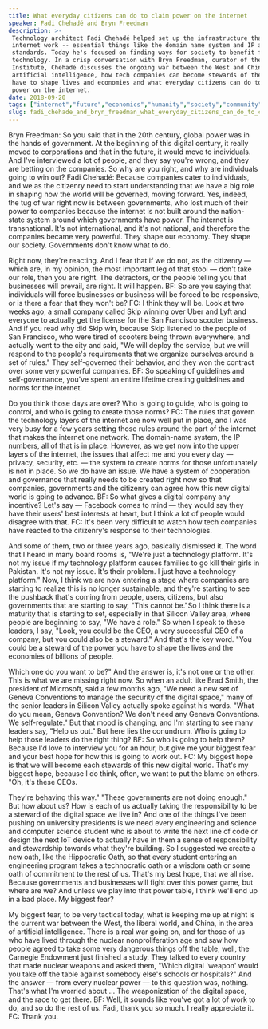 ```yaml
---
title: What everyday citizens can do to claim power on the internet
speaker: Fadi Chehadé and Bryn Freedman
description: >-
 Technology architect Fadi Chehadé helped set up the infrastructure that makes the
 internet work -- essential things like the domain name system and IP address
 standards. Today he's focused on finding ways for society to benefit from
 technology. In a crisp conversation with Bryn Freedman, curator of the TED
 Institute, Chehadé discusses the ongoing war between the West and China over
 artificial intelligence, how tech companies can become stewards of the power they
 have to shape lives and economies and what everyday citizens can do to claim
 power on the internet.
date: 2018-09-20
tags: ["internet","future","economics","humanity","society","community","technology"]
slug: fadi_chehade_and_bryn_freedman_what_everyday_citizens_can_do_to_claim_power_on_the_internet
---
```


Bryn Freedman: So you said that in the 20th century, global power was in the hands of
government. At the beginning of this digital century, it really moved to corporations and
that in the future, it would move to individuals. And I've interviewed a lot of people,
and they say you're wrong, and they are betting on the companies. So why are you right,
and why are individuals going to win out? Fadi Chehadé: Because companies cater to
individuals, and we as the citizenry need to start understanding that we have a big role
in shaping how the world will be governed, moving forward. Yes, indeed, the tug of war
right now is between governments, who lost much of their power to companies because the
internet is not built around the nation-state system around which governments have power.
The internet is transnational. It's not international, and it's not national, and
therefore the companies became very powerful. They shape our economy. They shape our
society. Governments don't know what to do.

Right now, they're reacting. And I fear that if we do not, as the citizenry — which are,
in my opinion, the most important leg of that stool — don't take our role, then you are
right. The detractors, or the people telling you that businesses will prevail, are right.
It will happen. BF: So are you saying that individuals will force businesses or business
will be forced to be responsive, or is there a fear that they won't be? FC: I think they
will be. Look at two weeks ago, a small company called Skip winning over Uber and Lyft and
everyone to actually get the license for the San Francisco scooter business. And if you
read why did Skip win, because Skip listened to the people of San Francisco, who were
tired of scooters being thrown everywhere, and actually went to the city and said, "We
will deploy the service, but we will respond to the people's requirements that we organize
ourselves around a set of rules." They self-governed their behavior, and they won the
contract over some very powerful companies. BF: So speaking of guidelines and
self-governance, you've spent an entire lifetime creating guidelines and norms for the
internet.

Do you think those days are over? Who is going to guide, who is going to control, and who
is going to create those norms? FC: The rules that govern the technology layers of the
internet are now well put in place, and I was very busy for a few years setting those
rules around the part of the internet that makes the internet one network. The domain-name
system, the IP numbers, all of that is in place. However, as we get now into the upper
layers of the internet, the issues that affect me and you every day — privacy, security,
etc. — the system to create norms for those unfortunately is not in place. So we do have
an issue. We have a system of cooperation and governance that really needs to be created
right now so that companies, governments and the citizenry can agree how this new digital
world is going to advance. BF: So what gives a digital company any incentive? Let's say —
Facebook comes to mind — they would say they have their users' best interests at heart,
but I think a lot of people would disagree with that. FC: It's been very difficult to watch
how tech companies have reacted to the citizenry's response to their technologies.

And some of them, two or three years ago, basically dismissed it. The word that I heard in
many board rooms is, "We're just a technology platform. It's not my issue if my technology
platform causes families to go kill their girls in Pakistan. It's not my issue. It's their
problem. I just have a technology platform." Now, I think we are now entering a stage
where companies are starting to realize this is no longer sustainable, and they're
starting to see the pushback that's coming from people, users, citizens, but also
governments that are starting to say, "This cannot be."So I think there is a maturity that
is starting to set, especially in that Silicon Valley area, where people are beginning to
say, "We have a role." So when I speak to these leaders, I say, "Look, you could be the
CEO, a very successful CEO of a company, but you could also be a steward." And that's the
key word. "You could be a steward of the power you have to shape the lives and the
economies of billions of people.

Which one do you want to be?" And the answer is, it's not one or the other. This is what
we are missing right now. So when an adult like Brad Smith, the president of Microsoft,
said a few months ago, "We need a new set of Geneva Conventions to manage the security of
the digital space," many of the senior leaders in Silicon Valley actually spoke against
his words. "What do you mean, Geneva Convention? We don't need any Geneva Conventions. We
self-regulate." But that mood is changing, and I'm starting to see many leaders say, "Help
us out." But here lies the conundrum. Who is going to help those leaders do the right
thing? BF: So who is going to help them? Because I'd love to interview you for an hour, but
give me your biggest fear and your best hope for how this is going to work out. FC: My
biggest hope is that we will become each stewards of this new digital world. That's my
biggest hope, because I do think, often, we want to put the blame on others. "Oh, it's
these CEOs.

They're behaving this way." "These governments are not doing enough." But how about us?
How is each of us actually taking the responsibility to be a steward of the digital space
we live in? And one of the things I've been pushing on university presidents is we need
every engineering and science and computer science student who is about to write the next
line of code or design the next IoT device to actually have in them a sense of
responsibility and stewardship towards what they're building. So I suggested we create a
new oath, like the Hippocratic Oath, so that every student entering an engineering program
takes a technocratic oath or a wisdom oath or some oath of commitment to the rest of us.
That's my best hope, that we all rise. Because governments and businesses will fight over
this power game, but where are we? And unless we play into that power table, I think we'll
end up in a bad place. My biggest fear?

My biggest fear, to be very tactical today, what is keeping me up at night is the current
war between the West, the liberal world, and China, in the area of artificial
intelligence. There is a real war going on, and for those of us who have lived through the
nuclear nonproliferation age and saw how people agreed to take some very dangerous things
off the table, well, the Carnegie Endowment just finished a study. They talked to every
country that made nuclear weapons and asked them, "Which digital 'weapon' would you take
off the table against somebody else's schools or hospitals?" And the answer — from every
nuclear power — to this question was, nothing. That's what I'm worried about ... The
weaponization of the digital space, and the race to get there. BF: Well, it sounds like
you've got a lot of work to do, and so do the rest of us. Fadi, thank you so much. I
really appreciate it. FC: Thank you.

<!--
ad_duration=3.33
comment_count=38
event="TED Salon Verizon"
external_start_time=0
has_talk_citation=0
intro_duration=11.82
is_subtitle_required="False"
is_talk_featured="True"
language="en"
language_swap="False"
native_language="en"
number_of_related_talks=6
number_of_speakers=2
number_of_subtitled_videos=22
number_of_tags=7
number_of_talk_download_languages=22
number_of_talk_more_resources=1
number_of_talk_recommendations=0
number_of_talks_take_actions=0
post_ad_duration=0.83
published_timestamp="2018-10-30 14:39:23"
recording_date="2018-09-20"
speaker_description="Technologist, entrepreneur"
speaker_is_published=1
speaker_name="Fadi Chehadé and Bryn Freedman"
talk_name="What everyday citizens can do to claim power on the internet"
talks_tags=["internet","future","economics","humanity","society","community","technology"]
talks_take_action=[]
url_audio="https://download.ted.com/talks/FadiChehade_2018S.mp3?apikey=acme-roadrunner"
url_photo_speaker="https://pe.tedcdn.com/images/ted/c6f031d8b4825fa8d45420cb5e9f0cef113d314a_254x191.jpg"
url_photo_talk="https://s3.amazonaws.com/talkstar-photos/uploads/d873530d-867e-4be8-a2f2-afb571932c84/FadiChehade_2018S-embed.jpg"
url_webpage="https://www.ted.com/talks/fadi_chehade_and_bryn_freedman_what_everyday_citizens_can_do_to_claim_power_on_the_internet"
video_type_name="TED Salon Talk (partner)"
-->